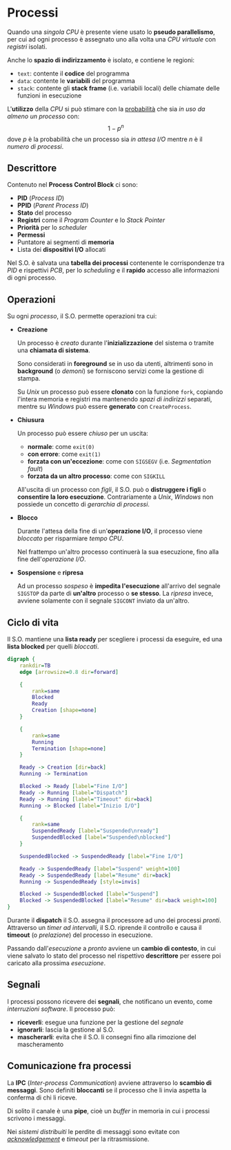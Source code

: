 # Processi

Quando una _singola CPU_ è presente viene usato lo **pseudo parallelismo**, per cui ad ogni processo è assegnato uno alla volta una _CPU virtuale_ con _registri_ isolati.

Anche lo **spazio di indirizzamento** è isolato, e contiene le regioni:
- `text`: contente il **codice** del programma
- `data`: contente le **variabili** del programma
- `stack`: contente gli **stack frame** (i.e. variabili locali) delle chiamate delle funzioni in esecuzione

L'**utilizzo** della _CPU_ si può stimare con la [probabilità](../../ct0111/01/README.md#proprietà) che sia _in uso da almeno un processo_ con:
$$
1 - p^n
$$
dove $p$ è la probabilità che un processo sia _in attesa I/O_ mentre $n$ è il _numero di processi_.

## Descrittore

Contenuto nel **Process Control Block** ci sono:
- **PID** (_Process ID_)
- **PPID** (_Parent Process ID_)
- **Stato** del processo
- **Registri** come il _Program Counter_ e lo _Stack Pointer_
- **Priorità** per lo _scheduler_
- **Permessi**
- Puntatore ai segmenti di **memoria**
- Lista dei **dispositivi I/O** allocati

Nel S.O. è salvata una **tabella dei processi** contenente le corrispondenze tra _PID_ e rispettivi _PCB_, per lo _scheduling_ e il **rapido** accesso alle informazioni di ogni processo.

## Operazioni

Su ogni _processo_, il S.O. permette operazioni tra cui:
- **Creazione**

	Un processo è _creato_ durante l'**inizializzazione** del sistema o tramite una **chiamata di sistema**.

	Sono considerati in **foreground** se in uso da utenti, altrimenti sono in **background** (o _demoni_) se forniscono servizi come la gestione di stampa.

	Su _Unix_ un processo può essere **clonato** con la funzione `fork`, copiando l'intera memoria e registri ma mantenendo _spazi di indirizzi_ separati, mentre su _Windows_ può essere **generato** con `CreateProcess`.

- **Chiusura**

	Un processo può essere _chiuso_ per un uscita:
	- **normale**: come `exit(0)`
	- **con errore**: come `exit(1)`
	- **forzata con un'eccezione**: come con `SIGSEGV` (i.e. _Segmentation fault_)
	- **forzata da un altro processo**: come con `SIGKILL`

	All'uscita di un processo con _figli_, il S.O. può o **distruggere i figli** o **consentire la loro esecuzione**.
	Contrariamente a _Unix_, _Windows_ non possiede un concetto di _gerarchia di processi_.

- **Blocco**

	Durante l'attesa della fine di un'**operazione I/O**, il processo viene _bloccato_ per risparmiare _tempo CPU_.

	Nel frattempo un'altro processo continuerà la sua esecuzione, fino alla fine dell'_operazione I/O_.

- **Sospensione** e **ripresa**

	Ad un processo _sospeso_ è **impedita l'esecuzione** all'arrivo del segnale `SIGSTOP` da parte di **un'altro** processo o **se stesso**.
	La _ripresa_ invece, avviene solamente con il segnale `SIGCONT` inviato da un'altro.

## Ciclo di vita

Il S.O. mantiene una **lista ready** per scegliere i processi da eseguire, ed una **lista blocked** per quelli _bloccati_.

```dot process
digraph {
	rankdir=TB
	edge [arrowsize=0.8 dir=forward]

	{
		rank=same
		Blocked
		Ready
		Creation [shape=none]
	}

	{
		rank=same
		Running
		Termination [shape=none]
	}

	Ready -> Creation [dir=back]
	Running -> Termination

	Blocked -> Ready [label="Fine I/O"]
	Ready -> Running [label="Dispatch"]
	Ready -> Running [label="Timeout" dir=back]
	Running -> Blocked [label="Inizio I/O"]

	{
		rank=same
		SuspendedReady [label="Suspended\nready"]
		SuspendedBlocked [label="Suspended\nblocked"]
	}

	SuspendedBlocked -> SuspendedReady [label="Fine I/O"]

	Ready -> SuspendedReady [label="Suspend" weight=100]
	Ready -> SuspendedReady [label="Resume" dir=back]
	Running -> SuspendedReady [style=invis]

	Blocked -> SuspendedBlocked [label="Suspend"]
	Blocked -> SuspendedBlocked [label="Resume" dir=back weight=100]
}
```

Durante il **dispatch** il S.O. assegna il processore ad uno dei processi _pronti_.
Attraverso un _timer ad intervalli_, il S.O. riprende il controllo e causa il **timeout** (o _prelazione_) del processo in esecuzione.

Passando dall'_esecuzione_ a _pronto_ avviene un **cambio di contesto**, in cui viene salvato lo stato del processo nel rispettivo **descrittore** per essere poi caricato alla prossima _esecuzione_.

## Segnali

I processi possono ricevere dei **segnali**, che notificano un evento, come _interruzioni software_.
Il processo può:
- **riceverli**: esegue una funzione per la gestione del _segnale_
- **ignorarli**: lascia la gestione al S.O.
- **mascherarli**: evita che il S.O. li consegni fino alla rimozione del mascheramento

## Comunicazione fra processi

La **IPC** (_Inter-process Communication_) avviene attraverso lo **scambio di messaggi**.
Sono definiti **bloccanti** se il processo che li invia aspetta la conferma di chi li riceve.

Di solito il canale è una **pipe**, cioè un _buffer_ in memoria in cui i processi scrivono i messaggi.

Nei _sistemi distribuiti_ le perdite di messaggi sono evitate con [_acknowledgement_](../../ct0615-2/05/README.md#bus-sincrono-e-asincrono) e _timeout_ per la ritrasmissione.
